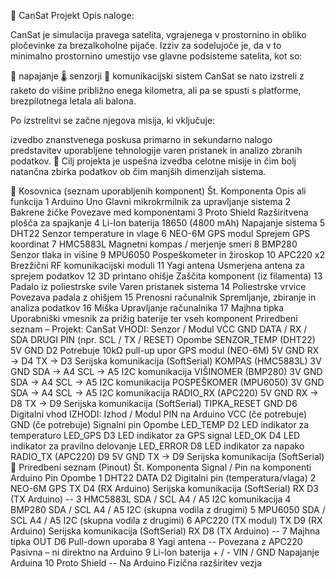 🚀 CanSat Projekt
Opis naloge:

CanSat je simulacija pravega satelita, vgrajenega v prostornino in obliko pločevinke za brezalkoholne pijače.
Izziv za sodelujoče je, da v to minimalno prostornino umestijo vse glavne podsisteme satelita, kot so:

🔋 napajanje
🌡️ senzorji
📡 komunikacijski sistem
CanSat se nato izstreli z raketo do višine približno enega kilometra, ali pa se spusti s platforme, brezpilotnega letala ali balona.

Po izstrelitvi se začne njegova misija, ki vključuje:

izvedbo znanstvenega poskusa
primarno in sekundarno nalogo
predstavitev uporabljene tehnologije
varen pristanek
in analizo zbranih podatkov.
🎯 Cilj projekta je uspešna izvedba celotne misije in čim bolj natančna zbirka podatkov ob čim manjših dimenzijah sistema.

🧰 Kosovnica (seznam uporabljenih komponent)
Št.	Komponenta	Opis ali funkcija
1	Arduino Uno	Glavni mikrokrmilnik za upravljanje sistema
2	Bakrene žičke	Povezave med komponentami
3	Proto Shield	Razširitvena plošča za spajkanje
4	Li-Ion baterija 18650 (4800 mAh)	Napajanje sistema
5	DHT22	Senzor temperature in vlage
6	NEO-6M GPS modul	Sprejem GPS koordinat
7	HMC5883L	Magnetni kompas / merjenje smeri
8	BMP280	Senzor tlaka in višine
9	MPU6050	Pospeškometer in žiroskop
10	APC220 x2	Brezžični RF komunikacijski moduli
11	Yagi antena	Usmerjena antena za sprejem podatkov
12	3D printano ohišje	Zaščita komponent (iz filamenta)
13	Padalo iz poliestrske svile	Varen pristanek sistema
14	Poliestrske vrvice	Povezava padala z ohišjem
15	Prenosni računalnik	Spremljanje, zbiranje in analiza podatkov
16	Miška	Upravljanje računalnika
17	Majhna tipka	Uporabniški vmesnik za prižig baterije ter vseh komponent
Priredbeni seznam – Projekt: CanSat
VHODI:
Senzor / Modul	VCC	GND	DATA / RX / SDA	DRUGI PIN (npr. SCL / TX / RESET)	Opombe
SENZOR_TEMP (DHT22)	5V	GND	D2		Potrebuje 10kΩ pull-up upor
GPS modul (NEO-6M)	5V	GND	RX → D4	TX → D3	Serijska komunikacija (SoftSerial)
KOMPAS (HMC5883L)	3V	GND	SDA → A4	SCL → A5	I2C komunikacija
VIŠINOMER (BMP280)	3V	GND	SDA → A4	SCL → A5	I2C komunikacija
POSPEŠKOMER (MPU6050)	3V	GND	SDA → A4	SCL → A5	I2C komunikacija
RADIO_RX (APC220)	5V	GND	RX → D8	TX → D9	Serijska komunikacija (SoftSerial)
TIPKA_RESET		GND	D6		Digitalni vhod
IZHODI:
Izhod / Modul	PIN na Arduino	VCC (če potrebuje)	GND (če potrebuje)	Signalni pin	Opombe
LED_TEMP	D2				LED indikator za temperaturo
LED_GPS	D3				LED indikator za GPS signal
LED_OK	D4				LED indikator za pravilno delovanje
LED_ERROR	D8				LED indikator za napako
RADIO_TX (APC220)	D9	5V	GND	TX → D9	Serijska komunikacija (SoftSerial)
📌 Priredbeni seznam (Pinout)
Št.	Komponenta	Signal / Pin na komponenti	Arduino Pin	Opombe
1	DHT22	DATA	D2	Digitalni pin (temperatura/vlaga)
2	NEO-6M GPS	TX	D4 (RX Arduino)	Serijska komunikacija (SoftSerial)
RX	D3 (TX Arduino)	--
3	HMC5883L	SDA / SCL	A4 / A5	I2C komunikacija
4	BMP280	SDA / SCL	A4 / A5	I2C (skupna vodila z drugimi)
5	MPU6050	SDA / SCL	A4 / A5	I2C (skupna vodila z drugimi)
6	APC220 (TX modul)	TX	D9 (RX Arduino)	Serijska komunikacija (SoftSerial)
RX	D8 (TX Arduino)	--
7	Majhna tipka	OUT	D6	Pull-down uporaba
8	Yagi antena	--	Povezana z APC220	Pasivna – ni direktno na Arduino
9	Li-Ion baterija	+ / -	VIN / GND	Napajanje Arduina
10	Proto Shield	--	Na Arduino	Fizična razširitev vezja
